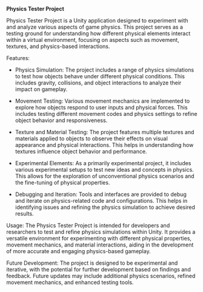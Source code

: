 **Physics Tester Project**

Physics Tester Project is a Unity application designed to experiment with and analyze various aspects of game physics. This project serves as a testing ground for understanding how different physical elements interact within a virtual environment, focusing on aspects such as movement, textures, and physics-based interactions.


Features:
  - Physics Simulation: The project includes a range of physics simulations to test how objects behave under different physical conditions. This includes gravity, collisions, and object interactions to analyze their impact on gameplay.
  
  - Movement Testing: Various movement mechanics are implemented to explore how objects respond to user inputs and physical forces. This includes testing different movement codes and physics settings to refine object behavior and responsiveness.
  
  - Texture and Material Testing: The project features multiple textures and materials applied to objects to observe their effects on visual appearance and physical interactions. This helps in understanding how textures influence object behavior and performance.
  
  - Experimental Elements: As a primarily experimental project, it includes various experimental setups to test new ideas and concepts in physics. This allows for the exploration of unconventional physics scenarios and the fine-tuning of physical properties.
  
  - Debugging and Iteration: Tools and interfaces are provided to debug and iterate on physics-related code and configurations. This helps in identifying issues and refining the physics simulation to achieve desired results.


Usage: The Physics Tester Project is intended for developers and researchers to test and refine physics simulations within Unity. It provides a versatile environment for experimenting with different physical properties, movement mechanics, and material interactions, aiding in the development of more accurate and engaging physics-based gameplay.

Future Development: The project is designed to be experimental and iterative, with the potential for further development based on findings and feedback. Future updates may include additional physics scenarios, refined movement mechanics, and enhanced testing tools.

